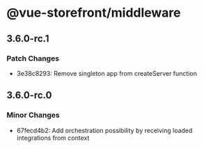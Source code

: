 # @vue-storefront/middleware

## 3.6.0-rc.1

### Patch Changes

- 3e38c8293: Remove singleton app from createServer function

## 3.6.0-rc.0

### Minor Changes

- 67fecd4b2: Add orchestration possibility by receiving loaded integrations from context

